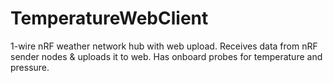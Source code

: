 # TemperatureWebClient
1-wire nRF weather network hub with web upload. Receives data from nRF sender nodes & uploads it to web. Has onboard probes for temperature and pressure.
